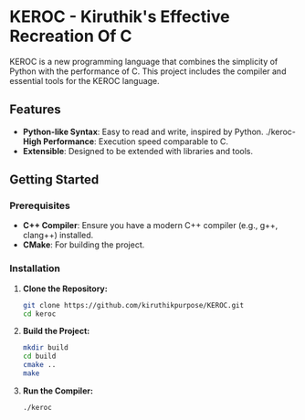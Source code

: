 # KEROC - Kiruthik's Effective Recreation Of C

KEROC is a new programming language that combines the simplicity of Python with the performance of C. This project includes the compiler and essential tools for the KEROC language.

## Features

- **Python-like Syntax**: Easy to read and write, inspired by Python.
./keroc- **High Performance**: Execution speed comparable to C.
- **Extensible**: Designed to be extended with libraries and tools.

## Getting Started

### Prerequisites

- **C++ Compiler**: Ensure you have a modern C++ compiler (e.g., g++, clang++) installed.
- **CMake**: For building the project.

### Installation

1. **Clone the Repository:**

   ```bash
   git clone https://github.com/kiruthikpurpose/KEROC.git
   cd keroc

2. **Build the Project:**

   ```bash
   mkdir build
   cd build
   cmake ..
   make

3. **Run the Compiler:**

   ```bash
   ./keroc
